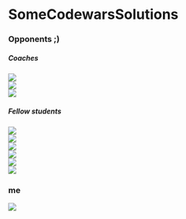 # SomeCodewarsSolutions

### Opponents ;)
##### Coaches
[![](https://www.codewars.com/users/bartfastiel/badges/small?theme=light)](https://www.codewars.com/users/bartfastiel)  
[![](https://www.codewars.com/users/Flooooooooooorian/badges/small?theme=light)](https://www.codewars.com/users/Flooooooooooorian)  
[![](https://www.codewars.com/users/ZeshanShahid79/badges/small?theme=light)](https://www.codewars.com/users/ZeshanShahid79)  
##### Fellow students
[![](https://www.codewars.com/users/ryliecc/badges/small?theme=light)](https://www.codewars.com/users/ryliecc)  
[![](https://www.codewars.com/users/UlrikeWerner/badges/small?theme=light)](https://www.codewars.com/users/UlrikeWerner)  
[![](https://www.codewars.com/users/WeiMingTay/badges/small?theme=light)](https://www.codewars.com/users/WeiMingTay)  
[![](https://www.codewars.com/users/Dornka/badges/small?theme=light)](https://www.codewars.com/users/Dornka)  
[![](https://www.codewars.com/users/LTschapalda/badges/small?theme=light)](https://www.codewars.com/users/LTschapalda)  
[![](https://www.codewars.com/users/JoergWolff/badges/small?theme=light)](https://www.codewars.com/users/JoergWolff)  

### me
[![](https://www.codewars.com/users/Hendrik2319/badges/small?theme=light)](https://www.codewars.com/users/Hendrik2319)
